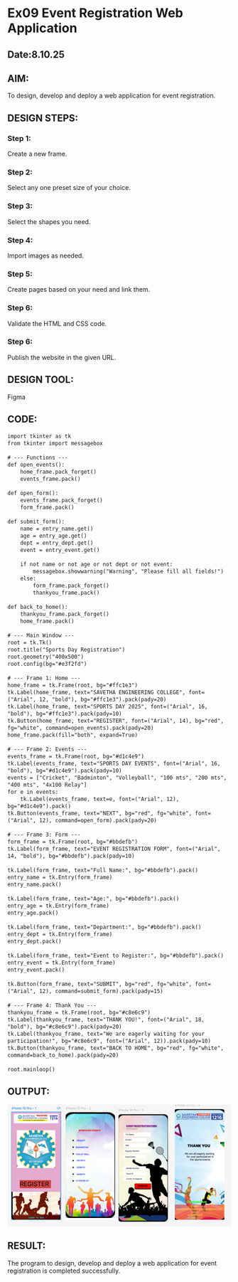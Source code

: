 # Ex09 Event Registration Web Application
## Date:8.10.25

## AIM:
To design, develop and deploy a web application for event registration.

## DESIGN STEPS:

### Step 1:
Create a new frame.

### Step 2:
Select any one preset size of your choice.

### Step 3:
Select the shapes you need.

### Step 4:
Import images as needed.

### Step 5:
Create pages based on your need and link them.

### Step 6:

Validate the HTML and CSS code.

### Step 6:

Publish the website in the given URL.

## DESIGN TOOL:
Figma

## CODE:
~~~
import tkinter as tk
from tkinter import messagebox

# --- Functions ---
def open_events():
    home_frame.pack_forget()
    events_frame.pack()

def open_form():
    events_frame.pack_forget()
    form_frame.pack()

def submit_form():
    name = entry_name.get()
    age = entry_age.get()
    dept = entry_dept.get()
    event = entry_event.get()

    if not name or not age or not dept or not event:
        messagebox.showwarning("Warning", "Please fill all fields!")
    else:
        form_frame.pack_forget()
        thankyou_frame.pack()

def back_to_home():
    thankyou_frame.pack_forget()
    home_frame.pack()

# --- Main Window ---
root = tk.Tk()
root.title("Sports Day Registration")
root.geometry("400x500")
root.config(bg="#e3f2fd")

# --- Frame 1: Home ---
home_frame = tk.Frame(root, bg="#ffc1e3")
tk.Label(home_frame, text="SAVETHA ENGINEERING COLLEGE", font=("Arial", 12, "bold"), bg="#ffc1e3").pack(pady=20)
tk.Label(home_frame, text="SPORTS DAY 2025", font=("Arial", 16, "bold"), bg="#ffc1e3").pack(pady=10)
tk.Button(home_frame, text="REGISTER", font=("Arial", 14), bg="red", fg="white", command=open_events).pack(pady=20)
home_frame.pack(fill="both", expand=True)

# --- Frame 2: Events ---
events_frame = tk.Frame(root, bg="#d1c4e9")
tk.Label(events_frame, text="SPORTS DAY EVENTS", font=("Arial", 16, "bold"), bg="#d1c4e9").pack(pady=10)
events = ["Cricket", "Badminton", "Volleyball", "100 mts", "200 mts", "400 mts", "4x100 Relay"]
for e in events:
    tk.Label(events_frame, text=e, font=("Arial", 12), bg="#d1c4e9").pack()
tk.Button(events_frame, text="NEXT", bg="red", fg="white", font=("Arial", 12), command=open_form).pack(pady=20)

# --- Frame 3: Form ---
form_frame = tk.Frame(root, bg="#bbdefb")
tk.Label(form_frame, text="EVENT REGISTRATION FORM", font=("Arial", 14, "bold"), bg="#bbdefb").pack(pady=10)

tk.Label(form_frame, text="Full Name:", bg="#bbdefb").pack()
entry_name = tk.Entry(form_frame)
entry_name.pack()

tk.Label(form_frame, text="Age:", bg="#bbdefb").pack()
entry_age = tk.Entry(form_frame)
entry_age.pack()

tk.Label(form_frame, text="Department:", bg="#bbdefb").pack()
entry_dept = tk.Entry(form_frame)
entry_dept.pack()

tk.Label(form_frame, text="Event to Register:", bg="#bbdefb").pack()
entry_event = tk.Entry(form_frame)
entry_event.pack()

tk.Button(form_frame, text="SUBMIT", bg="red", fg="white", font=("Arial", 12), command=submit_form).pack(pady=15)

# --- Frame 4: Thank You ---
thankyou_frame = tk.Frame(root, bg="#c8e6c9")
tk.Label(thankyou_frame, text="THANK YOU!", font=("Arial", 18, "bold"), bg="#c8e6c9").pack(pady=20)
tk.Label(thankyou_frame, text="We are eagerly waiting for your participation!", bg="#c8e6c9", font=("Arial", 12)).pack(pady=10)
tk.Button(thankyou_frame, text="BACK TO HOME", bg="red", fg="white", command=back_to_home).pack(pady=20)

root.mainloop()

~~~

## OUTPUT:

![alt text](<Screenshot 2025-10-08 132522.png>)


## RESULT:
The program to design, develop and deploy a web application for event registration is completed successfully.
